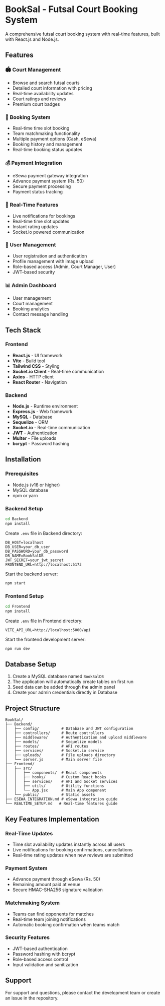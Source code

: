 # BookSal - Futsal Court Booking System

A comprehensive futsal court booking system with real-time features, built with React.js and Node.js.

## Features

### 🏟️ Court Management
- Browse and search futsal courts
- Detailed court information with pricing
- Real-time availability updates
- Court ratings and reviews
- Premium court badges

### 📅 Booking System
- Real-time time slot booking
- Team matchmaking functionality
- Multiple payment options (Cash, eSewa)
- Booking history and management
- Real-time booking status updates

### 💰 Payment Integration
- eSewa payment gateway integration
- Advance payment system (Rs. 50)
- Secure payment processing
- Payment status tracking

### 🔔 Real-Time Features
- Live notifications for bookings
- Real-time time slot updates
- Instant rating updates
- Socket.io powered communication

### 👥 User Management
- User registration and authentication
- Profile management with image upload
- Role-based access (Admin, Court Manager, User)
- JWT-based security

### 📊 Admin Dashboard
- User management
- Court management
- Booking analytics
- Contact message handling

## Tech Stack

### Frontend
- **React.js** - UI framework
- **Vite** - Build tool
- **Tailwind CSS** - Styling
- **Socket.io Client** - Real-time communication
- **Axios** - HTTP client
- **React Router** - Navigation

### Backend
- **Node.js** - Runtime environment
- **Express.js** - Web framework
- **MySQL** - Database
- **Sequelize** - ORM
- **Socket.io** - Real-time communication
- **JWT** - Authentication
- **Multer** - File uploads
- **bcrypt** - Password hashing

## Installation

### Prerequisites
- Node.js (v16 or higher)
- MySQL database
- npm or yarn

### Backend Setup
```bash
cd Backend
npm install
```

Create `.env` file in Backend directory:
```env
DB_HOST=localhost
DB_USER=your_db_user
DB_PASSWORD=your_db_password
DB_NAME=BookSalDB
JWT_SECRET=your_jwt_secret
FRONTEND_URL=http://localhost:5173
```

Start the backend server:
```bash
npm start
```

### Frontend Setup
```bash
cd Frontend
npm install
```

Create `.env` file in Frontend directory:
```env
VITE_API_URL=http://localhost:5000/api
```

Start the frontend development server:
```bash
npm run dev
```

## Database Setup

1. Create a MySQL database named `BookSalDB`
2. The application will automatically create tables on first run
3. Seed data can be added through the admin panel
4. Create your admin credentials directly in Database 


## Project Structure

```
BookSal/
├── Backend/
│   ├── config/          # Database and JWT configuration
│   ├── controllers/     # Route controllers
│   ├── middleware/      # Authentication and upload middleware
│   ├── models/          # Sequelize models
│   ├── routes/          # API routes
│   ├── services/        # Socket.io service
│   ├── uploads/         # File uploads directory
│   └── server.js        # Main server file
├── Frontend/
│   ├── src/
│   │   ├── components/  # React components
│   │   ├── hooks/       # Custom React hooks
│   │   ├── services/    # API and Socket services
│   │   ├── utils/       # Utility functions
│   │   └── App.jsx      # Main App component
│   └── public/          # Static assets
├── ESEWA_INTEGRATION.md # eSewa integration guide
└── REALTIME_SETUP.md   # Real-time features guide
```

## Key Features Implementation

### Real-Time Updates
- Time slot availability updates instantly across all users
- Live notifications for booking confirmations, cancellations
- Real-time rating updates when new reviews are submitted

### Payment System
- Advance payment through eSewa (Rs. 50)
- Remaining amount paid at venue
- Secure HMAC-SHA256 signature validation

### Matchmaking System
- Teams can find opponents for matches
- Real-time team joining notifications
- Automatic booking confirmation when teams match

### Security Features
- JWT-based authentication
- Password hashing with bcrypt
- Role-based access control
- Input validation and sanitization

## Support

For support and questions, please contact the development team or create an issue in the repository.
